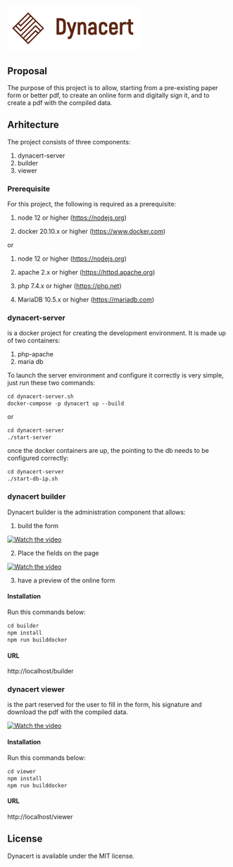 # ![Dynacert](https://raw.githubusercontent.com/ifuschini/dynacert/master/builder/public/images/logo.png)

## Proposal

The purpose of this project is to allow, starting from a pre-existing paper form or better pdf, to create an online form and digitally sign it, and to create a pdf with the compiled data.

## Arhitecture

The project consists of three components:

1) dynacert-server
2) builder
3) viewer

### Prerequisite

For this project, the following is required as a prerequisite:

1) node 12 or higher (https://nodejs.org)

2) docker 20.10.x or higher (https://www.docker.com)

or

1) node 12 or higher (https://nodejs.org)

2) apache 2.x or higher (https://httpd.apache.org)

3) php 7.4.x or higher (https://php.net)

4) MariaDB 10.5.x or higher (https://mariadb.com)



### dynacert-server

is a docker project for creating the development environment.
It is made up of two containers:

1) php-apache
2) maria db

To launch the server environment and configure it correctly is very simple, just run these two commands:

```
cd dynacert-server.sh
docker-compose -p dynacert up --build 
```

or

```
cd dynacert-server
./start-server
```

once the docker containers are up, the pointing to the db needs to be configured correctly:

```
cd dynacert-server
./start-db-ip.sh
```

### dynacert builder

Dynacert builder is the administration component that allows:

1) build the form

[![Watch the video](https://img.youtube.com/vi/K1hvEyy9INo/0.jpg)](https://youtu.be/K1hvEyy9INo)

2) Place the fields on the page

[![Watch the video](https://img.youtube.com/vi/vvxzmZ7grzA/0.jpg)](https://youtu.be/vvxzmZ7grzA)


3) have a preview of the online form

#### Installation

Run this commands below:

```
cd builder
npm install
npm run builddocker
```

#### URL 

http://localhost/builder

### dynacert viewer

is the part reserved for the user to fill in the form, his signature and download the pdf with the compiled data.

[![Watch the video](https://img.youtube.com/vi/2KFHBN3spz0/0.jpg)](https://youtu.be/2KFHBN3spz0)


#### Installation

Run this commands below:

```
cd viewer
npm install
npm run builddocker
```

#### URL

http://localhost/viewer

## License

Dynacert	 is available under the MIT license.

